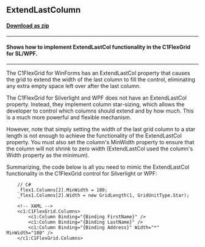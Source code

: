 ## ExtendLastColumn
#### [Download as zip](https://grapecity.github.io/DownGit/#/home?url=https://github.com/GrapeCity/ComponentOne-WPF-Samples/tree/master/NET_4.5.2/C1.WPF.FlexGrid/CS/ExtendLastColumn/ExtendLastColumn)
____
#### Shows how to implement ExtendLastCol functionality in the C1FlexGrid for SL/WPF.
____
The C1FlexGrid for WinForms has an ExtendLastCol property that causes
the grid to extend the width of the last column to fill the control, 
eliminating any extra empty space left over after the last column.

The C1FlexGrid for Silverlight and WPF does not have an ExtendLastCol property.
Instead, they implement column star-sizing, which allows the developer to
control which columns should extend and by how much. This is a much more
powerful and flexible mechanism.

However, note that simply setting the width of the last grid column to a
star length is not enough to achieve the functionality of the ExtendLastCol 
property. You must also set the column's MinWidth property to ensure that
the column will not shrink to zero width (ExtendLastCol used the column's
Width property as the minimum).

Summarizing, the code below is all you need to mimic the ExtendLastCol 
functionality in the C1FlexGrid control for Silverlight or WPF:

```
	// C#
	_flex1.Columns[2].MinWidth = 180;
    _flex1.Columns[2].Width = new GridLength(1, GridUnitType.Star);
```
```
	<!-- XAML -->
	<c1:C1FlexGrid.Columns>
		<c1:Column Binding="{Binding FirstName}" />
		<c1:Column Binding="{Binding LastName}" />
		<c1:Column Binding="{Binding Address}" Width="*" MinWidth="180" />
	</c1:C1FlexGrid.Columns>
```